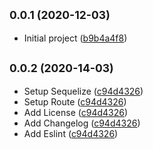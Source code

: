 ## <small>0.0.1 (2020-12-03)</small>

- Initial project ([b9b4a4f8](https://gitlab.com/tuonglam.5998/real_football_server/-/commit/b9b4a4f801cee6f53c39bbe3b87f415337decf63))

## <small>0.0.2 (2020-14-03)</small>

- Setup Sequelize ([c94d4326](https://gitlab.com/tuonglam.5998/real_football_server/-/commit/c94d43267155a10b406eba8a08feae94a4162c28))
- Setup Route ([c94d4326](https://gitlab.com/tuonglam.5998/real_football_server/-/commit/c94d43267155a10b406eba8a08feae94a4162c28))
- Add License ([c94d4326](https://gitlab.com/tuonglam.5998/real_football_server/-/commit/c94d43267155a10b406eba8a08feae94a4162c28))
- Add Changelog ([c94d4326](https://gitlab.com/tuonglam.5998/real_football_server/-/commit/c94d43267155a10b406eba8a08feae94a4162c28))
- Add Eslint ([c94d4326](https://gitlab.com/tuonglam.5998/real_football_server/-/commit/c94d43267155a10b406eba8a08feae94a4162c28))